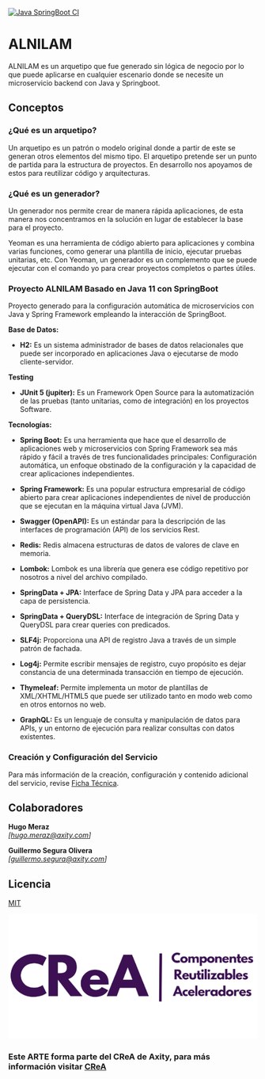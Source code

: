 [![Java SpringBoot CI](https://github.com/JaredDevAxity/ALNILAM-Test/actions/workflows/AlnilamSolutionWorkflow.yml/badge.svg)](https://github.com/JaredDevAxity/ALNILAM-Test/actions/workflows/AlnilamSolutionWorkflow.yml)

# ALNILAM

ALNILAM es un arquetipo que fue generado sin lógica de negocio por lo que puede aplicarse en cualquier escenario donde se necesite un microservicio backend con Java y Springboot.

## Conceptos 

### ¿Qué es un arquetipo?
Un arquetipo es un patrón o modelo original donde a partir de este se generan otros elementos del mismo tipo.
El arquetipo pretende ser un punto de partida para la estructura de proyectos. En desarrollo nos apoyamos de estos para reutilizar código y arquitecturas.

### ¿Qué es un generador?
Un generador nos permite crear de manera rápida aplicaciones, de esta manera nos concentramos en la solución en lugar de establecer la base para el proyecto.

Yeoman es una herramienta de código abierto para aplicaciones y combina varias funciones, como generar una plantilla de inicio, ejecutar pruebas unitarias, etc. Con Yeoman, un generador es un complemento que se puede ejecutar con el comando yo para crear proyectos completos o partes útiles.

### Proyecto ALNILAM Basado en Java 11 con SpringBoot

Proyecto generado para la configuración automática de microservicios con Java y Spring Framework empleando la interacción de SpringBoot.

**Base de Datos:**

* **H2:** Es un sistema administrador de bases de datos relacionales que puede ser incorporado en aplicaciones Java o ejecutarse de modo cliente-servidor.

**Testing**
* **JUnit 5 (jupiter):** Es un Framework Open Source para la automatización de las pruebas (tanto unitarias, como de integración) en los proyectos Software.

**Tecnologías:**
* **Spring Boot:** Es una herramienta que hace que el desarrollo de aplicaciones web y microservicios con Spring Framework sea más rápido y fácil a través de tres funcionalidades principales: Configuración automática, un enfoque obstinado de la configuración y la capacidad de crear aplicaciones independientes.

* **Spring Framework:** Es una popular estructura empresarial de código abierto para crear aplicaciones independientes de nivel de producción que se ejecutan en la máquina virtual Java (JVM).

* **Swagger (OpenAPI):** Es un estándar para la descripción de las interfaces de programación (API) de los servicios Rest.

* **Redis:** Redis almacena estructuras de datos de valores de clave en memoria.

* **Lombok:** Lombok es una librería que genera ese código repetitivo por nosotros a nivel del archivo compilado.

* **SpringData + JPA:** Interface de Spring Data y JPA para acceder a la capa de persistencia.

* **SpringData + QueryDSL:** Interface de integración de Spring Data y QueryDSL para crear queries con predicados.

* **SLF4j:** Proporciona una API de registro Java a través de un simple patrón de fachada.

* **Log4j:** Permite escribir mensajes de registro, cuyo propósito es dejar constancia de una determinada transacción en tiempo de ejecución.

* **Thymeleaf:** Permite implementa un motor de plantillas de XML/XHTML/HTML5 que puede ser utilizado tanto en modo web como en otros entornos no web.

* **GraphQL:** Es un lenguaje de consulta y manipulación de datos para APIs, y un entorno de ejecución para realizar consultas con datos existentes.

### Creación y Configuración del Servicio

Para más información de la creación, configuración y contenido adicional del servicio, revise [Ficha Técnica](/generator/jdk11/README.md).

## Colaboradores

**Hugo Meraz**  
*[hugo.meraz@axity.com]*  

**Guillermo Segura Olivera**  
*[guillermo.segura@axity.com]*  

## Licencia

[MIT](https://opensource.org/licenses/MIT)

![Audience](/assets/CReA.png)

### Este ARTE forma parte del CReA de Axity, para más información visitar [CReA](https://intellego365.sharepoint.com/sites/CentralAxity/M%C3%A9xico/Consultoria/Arquitectura/SitePages/CReA.aspx)

